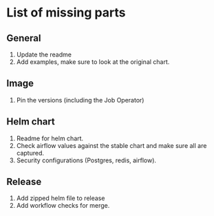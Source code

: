 # List of missing parts

## General
1. Update the readme
1. Add examples, make sure to look at the original chart.

## Image
1. Pin the versions (including the Job Operator)

## Helm chart
1. Readme for helm chart.
1. Check airflow values against the stable chart and make sure all are captured.
1. Security configurations (Postgres, redis, airflow).

## Release
1. Add zipped helm file to release
1. Add workflow checks for merge.